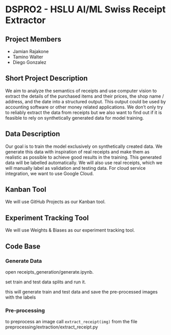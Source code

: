 # DSPRO2 - HSLU AI/ML Swiss Receipt Extractor

## Project Members

- Jamian Rajakone
- Tamino Walter
- Diego Gonzalez

## Short Project Description

We aim to analyze the semantics of receipts and use computer vision to extract the details of the purchased items and their prices, the shop name / address, and the date into a structured output. This output could be used by accounting software or other money related applications.
We don’t only try to reliably extract the data from receipts but we also want to find out if it is feasible to rely on synthetically generated data for model training.

## Data Description

Our goal is to train the model exclusively on synthetically created data. We generate this data with inspiration of real receipts and make them as realistic as possible to achieve good results in the training. This generated data will be labelled automatically.
We will also use real receipts, which we will manually label as validation and testing data. For cloud service integration, we want to use Google Cloud.
## Kanban Tool

We will use GitHub Projects as our Kanban tool.

## Experiment Tracking Tool

We will use Weights & Biases as our experiment tracking tool.

## Code Base

### Generate Data

open receipts_generation/generate.ipynb.

set train and test data splits and run it.

this will generate train and test data and save the pre-processed images with the labels

### Pre-processing

to preprocess an image call `extract_receipt(img)` from the file preprocessing/extraction/extract_receipt.py

